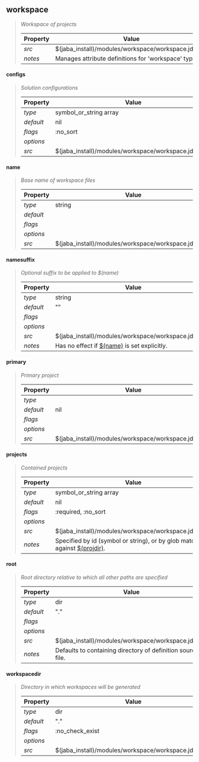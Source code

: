 ## workspace
> 
> _Workspace of projects_
> 
> | Property | Value  |
> |-|-|
> | _src_ | $(jaba_install)/modules/workspace/workspace.jdl.rb:1 |
> | _notes_ | Manages attribute definitions for 'workspace' type.  |
> 

<a id="configs"></a>
#### configs
> _Solution configurations_
> 
> | Property | Value  |
> |-|-|
> | _type_ | symbol_or_string array |
> | _default_ | nil |
> | _flags_ | :no_sort |
> | _options_ |  |
> | _src_ | $(jaba_install)/modules/workspace/workspace.jdl.rb:44 |
>
<a id="name"></a>
#### name
> _Base name of workspace files_
> 
> | Property | Value  |
> |-|-|
> | _type_ | string |
> | _default_ |  |
> | _flags_ |  |
> | _options_ |  |
> | _src_ | $(jaba_install)/modules/workspace/workspace.jdl.rb:27 |
>
<a id="namesuffix"></a>
#### namesuffix
> _Optional suffix to be applied to $(name)_
> 
> | Property | Value  |
> |-|-|
> | _type_ | string |
> | _default_ | "" |
> | _flags_ |  |
> | _options_ |  |
> | _src_ | $(jaba_install)/modules/workspace/workspace.jdl.rb:34 |
> | _notes_ | Has no effect if [$(name)](#name) is set explicitly.  |
>
<a id="primary"></a>
#### primary
> _Primary project_
> 
> | Property | Value  |
> |-|-|
> | _type_ |  |
> | _default_ | nil |
> | _flags_ |  |
> | _options_ |  |
> | _src_ | $(jaba_install)/modules/workspace/workspace.jdl.rb:39 |
>
<a id="projects"></a>
#### projects
> _Contained projects_
> 
> | Property | Value  |
> |-|-|
> | _type_ | symbol_or_string array |
> | _default_ | nil |
> | _flags_ | :required, :no_sort |
> | _options_ |  |
> | _src_ | $(jaba_install)/modules/workspace/workspace.jdl.rb:19 |
> | _notes_ | Specified by id (symbol or string), or by glob matches against [$(projdir)](#projdir).  |
>
<a id="root"></a>
#### root
> _Root directory relative to which all other paths are specified_
> 
> | Property | Value  |
> |-|-|
> | _type_ | dir |
> | _default_ | "." |
> | _flags_ |  |
> | _options_ |  |
> | _src_ | $(jaba_install)/modules/workspace/workspace.jdl.rb:7 |
> | _notes_ | Defaults to containing directory of definition source file.  |
>
<a id="workspacedir"></a>
#### workspacedir
> _Directory in which workspaces will be generated_
> 
> | Property | Value  |
> |-|-|
> | _type_ | dir |
> | _default_ | "." |
> | _flags_ | :no_check_exist |
> | _options_ |  |
> | _src_ | $(jaba_install)/modules/workspace/workspace.jdl.rb:13 |
>
